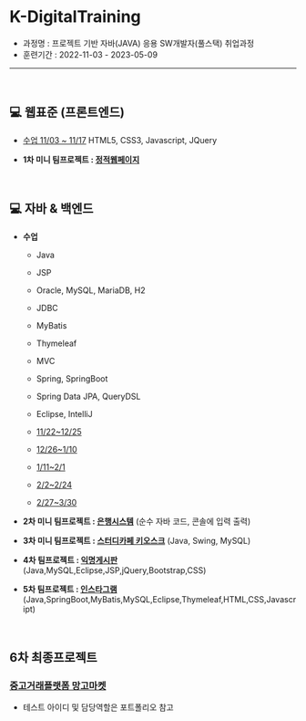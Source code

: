 # K-DigitalTraining   
+ 과정명 : 프로젝트 기반 자바(JAVA) 응용 SW개발자(풀스택) 취업과정   
+ 훈련기간 : 2022-11-03 - 2023-05-09
----------------------------------------------
<br/>

## :computer: 웹표준 (프론트엔드)
+ [수업 11/03 ~ 11/17](https://github.com/gpdms/K-DigitalTraining/tree/main/frontend)
HTML5, CSS3, Javascript, JQuery   


+ **1차 미니 팀프로젝트 : [정적웹페이지](https://github.com/gpdms/K-DigitalTraining/tree/main/frontend/%EC%9B%B9%ED%94%84%EB%A1%9C%EC%A0%9D%ED%8A%B8)**
<br/>


## :computer: 자바 & 백엔드
+ **수업**
    - Java
    - JSP
    - Oracle, MySQL, MariaDB, H2
    - JDBC
    - MyBatis
    - Thymeleaf
    - MVC
    - Spring, SpringBoot
    - Spring Data JPA, QueryDSL
    - Eclipse, IntelliJ


    - [11/22~12/25](https://github.com/gpdms/K-DigitalTraining/tree/main/JavaProgramming1)
    - [12/26~1/10](https://github.com/gpdms/K-DigitalTraining/tree/main/JavaProgramming3)
    - [1/11~2/1](https://github.com/gpdms/K-DigitalTraining/tree/main/JavaProgramming2)
    - [2/2~2/24](https://github.com/gpdms/K-DigitalTraining/tree/main/JavaProgramming3)
    - [2/27~3/30](https://github.com/gpdms/K-DigitalTraining/tree/main/JavaProgramming4)

+ **2차 미니 팀프로젝트 : [은행시스템](https://github.com/gpdms/K-DigitalTraining/tree/main/JavaProgramming1/bankingApp/src/bankingApp)** 
(순수 자바 코드, 콘솔에 입력 출력)
+ **3차 미니 팀프로젝트 : [스터디카페 키오스크](https://github.com/gpdms/K-DigitalTraining/tree/main/JavaProgramming1/studypro)** 
(Java, Swing, MySQL)
+ **4차 팀프로젝트 : [익명게시판](https://github.com/gpdms/K-DigitalTraining/tree/main/JavaProgramming2/JSPteamproject)** 
(Java,MySQL,Eclipse,JSP,jQuery,Bootstrap,CSS)
+ **5차 팀프로젝트 : [인스타그램](https://github.com/gpdms/instaProject)** 
(Java,SpringBoot,MyBatis,MySQL,Eclipse,Thymeleaf,HTML,CSS,Javascript)
<br/>


## 6차 최종프로젝트
### [중고거래플랫폼 망고마켓](https://github.com/gpdms/carrotPJ)
+ 테스트 아이디 및 담당역할은 포트폴리오 참고

